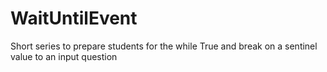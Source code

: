 # WaitUntilEvent
Short series to prepare students for the while True and break on a sentinel value to an input question
